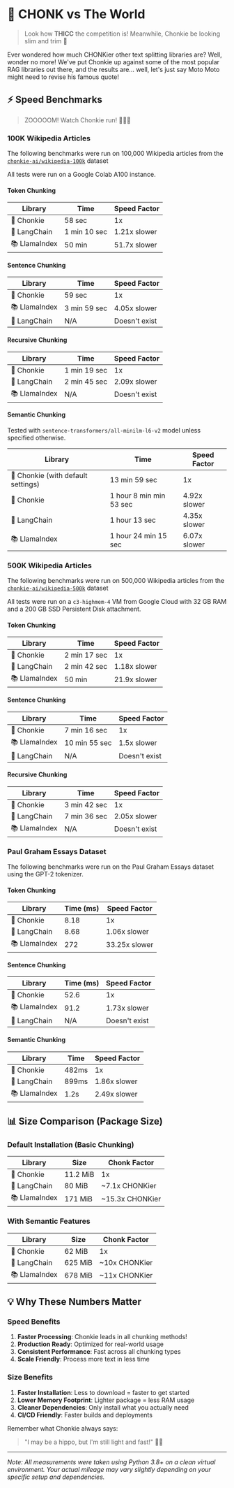 # 🦛 CHONK vs The World

> Look how **THICC** the competition is! Meanwhile, Chonkie be looking slim and trim 💪

Ever wondered how much CHONKier other text splitting libraries are? Well, wonder no more! We've put Chonkie up against some of the most popular RAG libraries out there, and the results are... well, let's just say Moto Moto might need to revise his famous quote! 

## ⚡ Speed Benchmarks

> ZOOOOOM! Watch Chonkie run! 🏃‍♂️💨

### 100K Wikipedia Articles

The following benchmarks were run on 100,000 Wikipedia articles from the 
[`chonkie-ai/wikipedia-100k`](https://huggingface.co/datasets/chonkie-ai/wikipedia-100k) dataset

All tests were run on a Google Colab A100 instance.

#### Token Chunking

| Library | Time | Speed Factor |
|---------|-----------|--------------|
| 🦛 Chonkie | 58 sec | 1x  |
| 🔗 LangChain | 1 min 10 sec | 1.21x slower |
| 📚 LlamaIndex | 50 min | 51.7x slower |

#### Sentence Chunking

| Library | Time | Speed Factor |
|---------|-----------|--------------|
| 🦛 Chonkie | 59 sec | 1x |
| 📚 LlamaIndex | 3 min 59 sec | 4.05x slower |
| 🔗 LangChain | N/A | Doesn't exist |

#### Recursive Chunking

| Library | Time | Speed Factor |
|---------|-----------|--------------|
| 🦛 Chonkie | 1 min 19 sec | 1x |
| 🔗 LangChain | 2 min 45 sec | 2.09x slower |
| 📚 LlamaIndex | N/A | Doesn't exist |

#### Semantic Chunking

Tested with `sentence-transformers/all-minilm-l6-v2` model unless specified otherwise.

| Library | Time | Speed Factor |
|---------|-----------|--------------|
| 🦛 Chonkie (with default settings) | 13 min 59 sec | 1x |
| 🦛 Chonkie | 1 hour 8 min min 53 sec |  4.92x slower |
| 🔗 LangChain | 1 hour 13 sec | 4.35x slower |
| 📚 LlamaIndex | 1 hour 24 min 15 sec| 6.07x slower |

### 500K Wikipedia Articles

The following benchmarks were run on 500,000 Wikipedia articles from the 
[`chonkie-ai/wikipedia-500k`](https://huggingface.co/datasets/chonkie-ai/wikipedia-500k) dataset

All tests were run on a `c3-highmem-4` VM from Google Cloud with 32 GB RAM and a 200 GB SSD Persistent Disk attachment.

#### Token Chunking

| Library | Time | Speed Factor |
|---------|-----------|--------------|
| 🦛 Chonkie | 2 min 17 sec | 1x |
| 🔗 LangChain | 2 min 42 sec | 1.18x slower |
| 📚 LlamaIndex | 50 min | 21.9x slower |

#### Sentence Chunking

| Library | Time | Speed Factor |
|---------|-----------|--------------|
| 🦛 Chonkie | 7 min 16 sec | 1x |
| 📚 LlamaIndex | 10 min 55 sec | 1.5x slower |
| 🔗 LangChain | N/A | Doesn't exist |

#### Recursive Chunking

| Library | Time | Speed Factor |
|---------|-----------|--------------|
| 🦛 Chonkie | 3 min 42 sec | 1x |
| 🔗 LangChain | 7 min 36 sec | 2.05x slower |
| 📚 LlamaIndex | N/A | Doesn't exist |

### Paul Graham Essays Dataset

The following benchmarks were run on the Paul Graham Essays dataset using the GPT-2 tokenizer. 

#### Token Chunking

| Library | Time (ms) | Speed Factor |
|---------|-----------|--------------|
| 🦛 Chonkie | 8.18 | 1x |
| 🔗 LangChain | 8.68 | 1.06x slower |
| 📚 LlamaIndex | 272 | 33.25x slower |

#### Sentence Chunking 

| Library | Time (ms) | Speed Factor |
|---------|-----------|--------------|
| 🦛 Chonkie | 52.6 | 1x |
| 📚 LlamaIndex | 91.2 | 1.73x slower |
| 🔗 LangChain | N/A | Doesn't exist |

#### Semantic Chunking 

| Library | Time | Speed Factor |
|---------|------|--------------|
| 🦛 Chonkie | 482ms | 1x |
| 🔗 LangChain | 899ms | 1.86x slower |
| 📚 LlamaIndex | 1.2s | 2.49x slower |


## 📊 Size Comparison (Package Size)

### Default Installation (Basic Chunking)

| Library | Size | Chonk Factor |
|---------|------|--------------|
| 🦛 Chonkie | 11.2 MiB | 1x |
| 🔗 LangChain | 80 MiB | ~7.1x CHONKier |
| 📚 LlamaIndex | 171 MiB | ~15.3x CHONKier |

### With Semantic Features

| Library | Size | Chonk Factor |
|---------|------|--------------|
| 🦛 Chonkie | 62 MiB | 1x |
| 🔗 LangChain | 625 MiB | ~10x CHONKier |
| 📚 LlamaIndex | 678 MiB | ~11x CHONKier |

## 💡 Why These Numbers Matter

### Speed Benefits

1. **Faster Processing**: Chonkie leads in all chunking methods!
2. **Production Ready**: Optimized for real-world usage
3. **Consistent Performance**: Fast across all chunking types
4. **Scale Friendly**: Process more text in less time

### Size Benefits

1. **Faster Installation**: Less to download = faster to get started
2. **Lower Memory Footprint**: Lighter package = less RAM usage
3. **Cleaner Dependencies**: Only install what you actually need
4. **CI/CD Friendly**: Faster builds and deployments

Remember what Chonkie always says:
> "I may be a hippo, but I'm still light and fast!" 🦛✨

---

*Note: All measurements were taken using Python 3.8+ on a clean virtual environment. Your actual mileage may vary slightly depending on your specific setup and dependencies.*